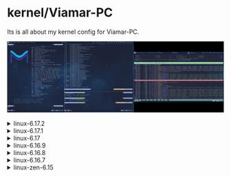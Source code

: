 
# kernel/Viamar-PC

Its is all about my kernel config for Viamar-PC.

![kernel building](https://github.com/jKy0n/Viamar-dotfiles/blob/master/Pictures/Viamar-PC-media/kernel_-_2025-09-26.png)

<details>
    <summary>linux-6.17.2</summary>
        <br>
            <br>
                🚧 soon 🚧
            </br>
        </br>
</details>

<details>
    <summary>linux-6.17.1</summary>
        <br>
            <br>
                🚧 soon 🚧
            </br>
        </br>
</details>

<details>
    <summary>linux-6.17</summary>
        <br>
            <br>
                🚧 soon 🚧
            </br>
        </br>
</details>

<details>
    <summary>linux-6.16.9</summary>
        <br>
            <br>
                🚧 soon 🚧
            </br>
        </br>
</details>

<details>
    <summary>linux-6.16.8</summary>
        <br>
            <br>
                Last kernel config I made, based on the default Arch Linux config for x86_64 architecture.
                It is optimized for my hardware and use case, which is a desktop PC with an AMD Ryzen 5 5600G CPU, 32GB of RAM.
                I can't made AMDGPU build-in, but I will try to do it in the next kernel version.
                Modules trimmed by modprobed-db + add tun/tap for VM (VirtManager).
            </br>
        </br>
</details>

<details>
    <summary>linux-6.16.7</summary>
        <br>
            <br>
                This is my custom kernel config for linux-6.16.7, based on the default Arch Linux config with low latency config for x86_64 architecture.
                It is optimized for my hardware and use case, which is a desktop PC with an AMD Ryzen 5 5600G CPU, 32GB of RAM.
                Modules trimmed by modprobed-db.
            </br>
        </br>
</details>

<details>
    <summary>linux-zen-6.15</summary>
        <br>
            <br>
                First kernel config I build for Viamar-PC, based on the default vanilla kernel with some zen config.
                Modules trimmed by modprobed-db.
            </br>
        </br>
</details>